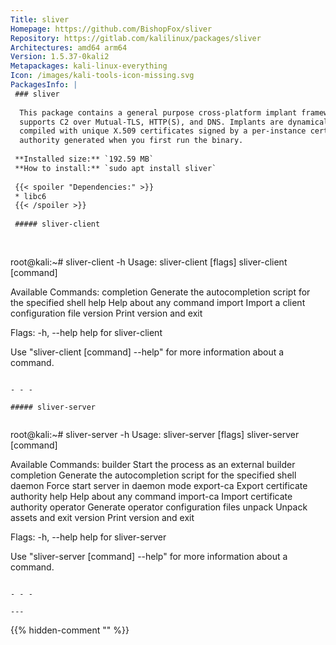 ```yaml
---
Title: sliver
Homepage: https://github.com/BishopFox/sliver
Repository: https://gitlab.com/kalilinux/packages/sliver
Architectures: amd64 arm64
Version: 1.5.37-0kali2
Metapackages: kali-linux-everything 
Icon: /images/kali-tools-icon-missing.svg
PackagesInfo: |
 ### sliver
 
  This package contains a general purpose cross-platform implant framework that
  supports C2 over Mutual-TLS, HTTP(S), and DNS. Implants are dynamically
  compiled with unique X.509 certificates signed by a per-instance certificate
  authority generated when you first run the binary.
 
 **Installed size:** `192.59 MB`  
 **How to install:** `sudo apt install sliver`  
 
 {{< spoiler "Dependencies:" >}}
 * libc6 
 {{< /spoiler >}}
 
 ##### sliver-client
 
 
 ```
 root@kali:~# sliver-client -h
 Usage:
   sliver-client [flags]
   sliver-client [command]
 
 Available Commands:
   completion  Generate the autocompletion script for the specified shell
   help        Help about any command
   import      Import a client configuration file
   version     Print version and exit
 
 Flags:
   -h, --help   help for sliver-client
 
 Use "sliver-client [command] --help" for more information about a command.
 ```
 
 - - -
 
 ##### sliver-server
 
 
 ```
 root@kali:~# sliver-server -h
 Usage:
   sliver-server [flags]
   sliver-server [command]
 
 Available Commands:
   builder     Start the process as an external builder
   completion  Generate the autocompletion script for the specified shell
   daemon      Force start server in daemon mode
   export-ca   Export certificate authority
   help        Help about any command
   import-ca   Import certificate authority
   operator    Generate operator configuration files
   unpack      Unpack assets and exit
   version     Print version and exit
 
 Flags:
   -h, --help   help for sliver-server
 
 Use "sliver-server [command] --help" for more information about a command.
 ```
 
 - - -
 
---
```

{{% hidden-comment "<!--Do not edit anything above this line-->" %}}
